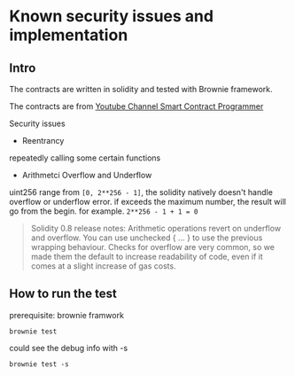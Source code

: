 # Known security issues and implementation

## Intro

The contracts are written in solidity and tested with Brownie framework.

The contracts are from [Youtube Channel Smart Contract Programmer](https://www.youtube.com/watch?v=4Mm3BCyHtDY&list=PLO5VPQH6OWdWsCgXJT9UuzgbC8SPvTRi5)

Security issues

- Reentrancy

repeatedly calling some certain functions

- Arithmetci Overflow and Underflow

uint256 range from `[0, 2**256 - 1]`, the solidity natively doesn't handle overflow or underflow error. if exceeds the maximum number, the result will go from the begin. for example. `2**256 - 1 + 1 = 0`

> Solidity 0.8 release notes: Arithmetic operations revert on underflow and overflow. You can use unchecked { ... } to use the previous wrapping behaviour. Checks for overflow are very common, so we made them the default to increase readability of code, even if it comes at a slight increase of gas costs.

## How to run the test

prerequisite: brownie framwork

```
brownie test
```

could see the debug info with -s
```
brownie test -s
```